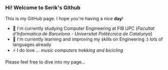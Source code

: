 ### Hi! Welcome to Serik's Github 

This is my GitHub page. I hope you're having a nice **day**!

- 🔭 I'm currently studying Computer Engineering at FIB UPC (*Facultat d'Informatica de Barcelona* - *Universitat Politècnica de Catalunya*)
- 🌱 I'm currently learning and improving my skills on Engineering :) lots of languages already
- ⚡ I do love *...* 
  *music*
  *computers*
  *trekking and bicicling*

Please feel free to dive into my page...




<!--
**Serikpg/Serikpg** is a ✨ _special_ ✨ repository because its `README.md` (this file) appears on your GitHub profile.

Here are some ideas to get you started:

- 🔭 I’m currently working on ...
- 🌱 I’m currently learning ...
- 👯 I’m looking to collaborate on ...
- 🤔 I’m looking for help with ...
- 💬 Ask me about ...
- 📫 How to reach me: ...
- 😄 Pronouns: ...
- ⚡ Fun fact: ...
-->
